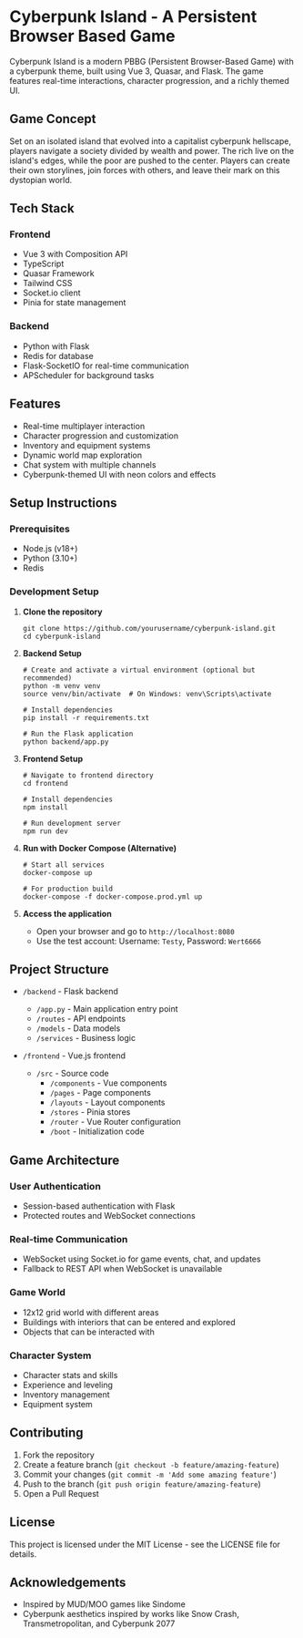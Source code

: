 # Cyberpunk Island - A Persistent Browser Based Game

Cyberpunk Island is a modern PBBG (Persistent Browser-Based Game) with a cyberpunk theme, built using Vue 3, Quasar, and Flask. The game features real-time interactions, character progression, and a richly themed UI.

## Game Concept

Set on an isolated island that evolved into a capitalist cyberpunk hellscape, players navigate a society divided by wealth and power. The rich live on the island's edges, while the poor are pushed to the center. Players can create their own storylines, join forces with others, and leave their mark on this dystopian world.

## Tech Stack

### Frontend
- Vue 3 with Composition API
- TypeScript
- Quasar Framework
- Tailwind CSS
- Socket.io client
- Pinia for state management

### Backend
- Python with Flask
- Redis for database
- Flask-SocketIO for real-time communication
- APScheduler for background tasks

## Features

- Real-time multiplayer interaction
- Character progression and customization
- Inventory and equipment systems
- Dynamic world map exploration
- Chat system with multiple channels
- Cyberpunk-themed UI with neon colors and effects

## Setup Instructions

### Prerequisites
- Node.js (v18+)
- Python (3.10+)
- Redis

### Development Setup

1. **Clone the repository**
   ```
   git clone https://github.com/yourusername/cyberpunk-island.git
   cd cyberpunk-island
   ```

2. **Backend Setup**
   ```
   # Create and activate a virtual environment (optional but recommended)
   python -m venv venv
   source venv/bin/activate  # On Windows: venv\Scripts\activate
   
   # Install dependencies
   pip install -r requirements.txt
   
   # Run the Flask application
   python backend/app.py
   ```

3. **Frontend Setup**
   ```
   # Navigate to frontend directory
   cd frontend
   
   # Install dependencies
   npm install
   
   # Run development server
   npm run dev
   ```

4. **Run with Docker Compose (Alternative)**
   ```
   # Start all services
   docker-compose up
   
   # For production build
   docker-compose -f docker-compose.prod.yml up
   ```

5. **Access the application**
   - Open your browser and go to `http://localhost:8080`
   - Use the test account: Username: `Testy`, Password: `Wert6666`

## Project Structure

- `/backend` - Flask backend
  - `/app.py` - Main application entry point
  - `/routes` - API endpoints
  - `/models` - Data models
  - `/services` - Business logic

- `/frontend` - Vue.js frontend
  - `/src` - Source code
    - `/components` - Vue components
    - `/pages` - Page components
    - `/layouts` - Layout components
    - `/stores` - Pinia stores
    - `/router` - Vue Router configuration
    - `/boot` - Initialization code

## Game Architecture

### User Authentication
- Session-based authentication with Flask
- Protected routes and WebSocket connections

### Real-time Communication
- WebSocket using Socket.io for game events, chat, and updates
- Fallback to REST API when WebSocket is unavailable

### Game World
- 12x12 grid world with different areas
- Buildings with interiors that can be entered and explored
- Objects that can be interacted with

### Character System
- Character stats and skills
- Experience and leveling
- Inventory management
- Equipment system

## Contributing

1. Fork the repository
2. Create a feature branch (`git checkout -b feature/amazing-feature`)
3. Commit your changes (`git commit -m 'Add some amazing feature'`)
4. Push to the branch (`git push origin feature/amazing-feature`)
5. Open a Pull Request

## License

This project is licensed under the MIT License - see the LICENSE file for details.

## Acknowledgements

- Inspired by MUD/MOO games like Sindome
- Cyberpunk aesthetics inspired by works like Snow Crash, Transmetropolitan, and Cyberpunk 2077